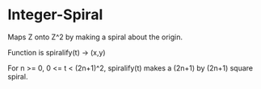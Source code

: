 # Integer-Spiral
Maps Z onto Z^2 by making a spiral about the origin.

Function is spiralify(t) -> (x,y)

For n >= 0, 0 <= t < (2n+1)^2, spiralify(t) makes a (2n+1) by (2n+1) square spiral. 
